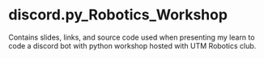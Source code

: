 # discord.py_Robotics_Workshop
Contains slides, links, and source code used when presenting my learn to code a discord bot with python workshop hosted with UTM Robotics club.
